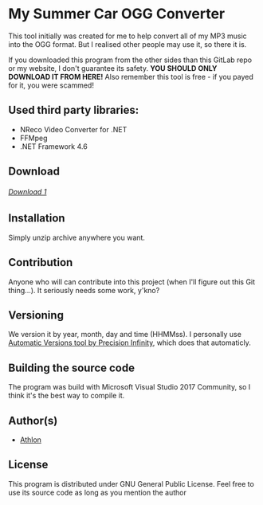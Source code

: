 # My Summer Car OGG Converter
This tool initially was created for me to help convert all of my MP3 music into the OGG format. But I realised other people may use it, so there it is.

If you downloaded this program from the other sides than this GitLab repo or my website, I don't guarantee its safety. 
**YOU SHOULD ONLY DOWNLOAD IT FROM HERE!**
Also remember this tool is free - if you payed for it, you were scammed!

## Used third party libraries:
- NReco Video Converter for .NET
- FFMpeg
- .NET Framework 4.6

## Download
###### [Download 1](https://gitlab.com/aathlon/msc-ogg/tree/master/OggConverter/mscogg.zip)

## Installation
Simply unzip archive anywhere you want.

## Contribution
Anyone who will can contribute into this project (when I'll figure out this Git thing...). It seriously needs some work, y'kno?

## Versioning
We version it by year, month, day and time (HHMMss). I personally use [Automatic Versions tool by Precision Infinity](https://marketplace.visualstudio.com/items?itemName=PrecisionInfinity.AutomaticVersions), which does that automaticly.

## Building the source code
The program was build with Microsoft Visual Studio 2017 Community, so I think it's the best way to compile it.

## Author(s)
- [Athlon](http://athlon.kkmr.pl/)

## License
This program is distributed under GNU General Public License. Feel free to use its source code as long as you mention the author